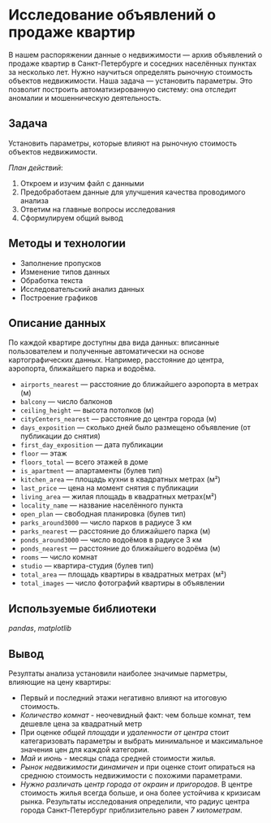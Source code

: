 # Исследование объявлений о продаже квартир
В нашем распоряжении данные о недвижимости — архив объявлений о продаже квартир в Санкт-Петербурге и соседних населённых пунктах за несколько лет.
Нужно научиться определять рыночную стоимость объектов недвижимости. Наша задача — установить параметры. 
Это позволит построить автоматизированную систему: она отследит аномалии и мошенническую деятельность.

## Задача
Установить параметры, которые влияют на рыночную стоимость объектов недвижимости.

*План действий*:
1. Откроем и изучим файл с данными
2. Предобработаем данные для улучшения качества проводимого анализа
3. Ответим на главные вопросы исследования
4. Сформулируем общий вывод

## Методы и технологии
- Заполнение пропусков
- Изменение типов данных
- Обработка текста
- Исследовательский анализ данных
- Построение графиков

## Описание данных
По каждой квартире доступны два вида данных: вписанные пользователем и полученные автоматически на основе картографических данных. Например, расстояние до центра, аэропорта, ближайшего парка и водоёма.

- `airports_nearest` — расстояние до ближайшего аэропорта в метрах (м)
- `balcony` — число балконов
- `ceiling_height` — высота потолков (м)
- `cityCenters_nearest` — расстояние до центра города (м)
- `days_exposition` — сколько дней было размещено объявление (от публикации до снятия)
- `first_day_exposition` — дата публикации
- `floor` — этаж
- `floors_total` — всего этажей в доме
- `is_apartment` — апартаменты (булев тип)
- `kitchen_area` — площадь кухни в квадратных метрах (м²)
- `last_price` — цена на момент снятия с публикации
- `living_area` — жилая площадь в квадратных метрах(м²)
- `locality_name` — название населённого пункта
- `open_plan` — свободная планировка (булев тип)
- `parks_around3000` — число парков в радиусе 3 км
- `parks_nearest` — расстояние до ближайшего парка (м)
- `ponds_around3000` — число водоёмов в радиусе 3 км
- `ponds_nearest` — расстояние до ближайшего водоёма (м)
- `rooms` — число комнат
- `studio` — квартира-студия (булев тип)
- `total_area` — площадь квартиры в квадратных метрах (м²)
- `total_images` — число фотографий квартиры в объявлении

## Используемые библиотеки
*pandas*, *matplotlib*

## Вывод
Резултаты анализа установили наиболее значимые парметры, влияющие на цену квартиры:
- Первый и последний этажи негативно влияют на итоговую стоимость.
- *Количество комнат* - неочевидный факт: чем больше комнат, тем дешевле цена за квадратный метр
- При оценке *общей площади* и *удаленности от центра* стоит категаризовать параметры и выбрать минимальное и максимальное значения цен для каждой категории.
- *Май* и *июнь* - месяцы спада средней стоимости жилья.
- *Рынок недвижимости динамичен* и при оценке стоит опираться на среднюю стоимость недвижимости с похожими параметрами. 
- *Нужно различать центр города от окраин и пригородов*. В центре стоимость жилья всегда больше, и она более устойчива к кризисам рынка. Результаты исследования определили, что радиус центра города Санкт-Петербург приблизительно равен *7 километрам*.
